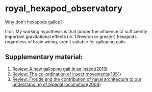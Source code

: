 # royal_hexapod_observatory
[Why don't hexapods gallop?](https://paulispace.com/robotics/2018/10/21/hexapods.html)

tl;dr: My working hypothesis is that (under the influence of sufficiently important gravitational
effects i.e. 1 Newton or greater) hexapods, regardless of brain wiring, aren't suitable for galloping gaits


## Supplementary material:
1. [Review: A new galloping gait in an insect(2013)](https://paulispace.com/robotics/2018/10/23/beetles.html)
2. [Review: The co-ordination of insect movements(1951)](https://paulispace.com/robotics/2018/10/23/insects.html)
3. [Review: Froude and the contribution of naval architecture to our understanding of bipedal locomotion(2004)
](https://paulispace.com/robotics/2018/10/26/froude.html)
